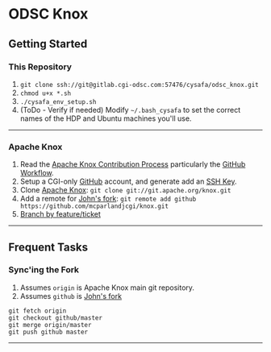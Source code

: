 # ODSC Knox

## Getting Started

### This Repository
 1. `git clone ssh://git@gitlab.cgi-odsc.com:57476/cysafa/odsc_knox.git`
 2. `chmod u+x *.sh`
 3. `./cysafa_env_setup.sh`
 4. (ToDo - Verify if needed) Modify `~/.bash_cysafa` to set the correct names of
 the HDP and Ubuntu machines you'll use.

---

### Apache Knox
 1. Read the [Apache Knox Contribution Process](https://cwiki.apache.org/confluence/display/KNOX/Contribution+Process) particularly the [GitHub Workflow](https://cwiki.apache.org/confluence/display/KNOX/Contribution+Process#ContributionProcess-GithubWorkflow).
 2. Setup a CGI-only [GitHub](https://github.com) account, and generate add an [SSH Key](https://help.github.com/articles/generating-an-ssh-key/).
 3. Clone [Apache Knox](git://git.apache.org/knox.git/): `git clone git://git.apache.org/knox.git`
 4. Add a remote for [John's fork](https://github.com/mcparlandjcgi/knox): `git remote add github https://github.com/mcparlandjcgi/knox.git`
 4. [Branch by feature/ticket](https://www.atlassian.com/git/tutorials/comparing-workflows/feature-branch-workflow)

---

## Frequent Tasks

### Sync'ing the Fork
 1. Assumes `origin` is Apache Knox main git repository.
 1. Assumes `github` is [John's fork](https://github.com/mcparlandjcgi/knox)
```
git fetch origin
git checkout github/master
git merge origin/master
git push github master
```

---
